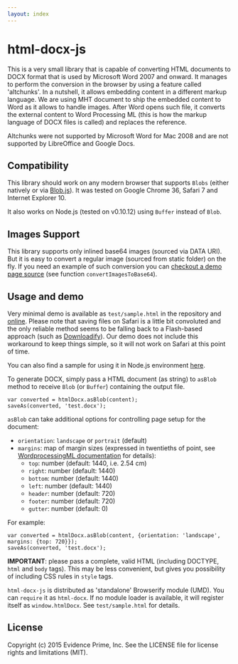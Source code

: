 ```yaml
---
layout: index
---
```


html-docx-js
============

This is a very small library that is capable of converting HTML documents to DOCX format that
is used by Microsoft Word 2007 and onward. It manages to perform the conversion in the browser by
using a feature called 'altchunks'. In a nutshell, it allows embedding content in a different markup
language. We are using MHT document to ship the embedded content to Word as it allows to handle images.
After Word opens such file, it converts the external content to Word Processing ML (this
is how the markup language of DOCX files is called) and replaces the reference.

Altchunks were not supported by Microsoft Word for Mac 2008 and are not supported by LibreOffice and
Google Docs.

Compatibility
-------------

This library should work on any modern browser that supports `Blobs` (either natively or via
[Blob.js](https://github.com/eligrey/Blob.js/)). It was tested on Google Chrome 36, Safari 7 and
Internet Explorer 10.

It also works on Node.js (tested on v0.10.12) using `Buffer` instead of `Blob`.

Images Support
-------------

This library supports only inlined base64 images (sourced via DATA URI). But it is easy to convert a
regular image (sourced from static folder) on the fly. If you need an example of such conversion you can [checkout a demo page source](https://github.com/evidenceprime/html-docx-js/blob/master/test/sample.html) (see function `convertImagesToBase64`).

Usage and demo
--------------

Very minimal demo is available as `test/sample.html` in the repository and
[online](http://evidenceprime.github.io/html-docx-js/test/sample.html). Please note that saving
files on Safari is a little bit convoluted and the only reliable method seems to be falling back
to a Flash-based approach (such as [Downloadify](https://github.com/dcneiner/Downloadify)).
Our demo does not include this workaround to keep things simple, so it will not work on Safari at
this point of time.

You can also find a sample for using it in Node.js environment
[here](https://github.com/evidenceprime/html-docx-js-node-sample).

To generate DOCX, simply pass a HTML document (as string) to `asBlob` method to receive `Blob` (or `Buffer`)
containing the output file.

    var converted = htmlDocx.asBlob(content);
    saveAs(converted, 'test.docx');

`asBlob` can take additional options for controlling page setup for the document:

* `orientation`: `landscape` or `portrait` (default)
* `margins`: map of margin sizes (expressed in twentieths of point, see
  [WordprocessingML documentation](http://officeopenxml.com/WPsectionPgMar.php) for details):
    - `top`: number (default: 1440, i.e. 2.54 cm)
    - `right`: number (default: 1440)
    - `bottom`: number (default: 1440)
    - `left`: number (default: 1440)
    - `header`: number (default: 720)
    - `footer`: number (default: 720)
    - `gutter`: number (default: 0)

For example:

    var converted = htmlDocx.asBlob(content, {orientation: 'landscape', margins: {top: 720}});
    saveAs(converted, 'test.docx');

**IMPORTANT**: please pass a complete, valid HTML (including DOCTYPE, `html` and `body` tags).
This may be less convenient, but gives you possibility of including CSS rules in `style` tags.

`html-docx-js` is distributed as 'standalone' Browserify module (UMD). You can `require` it as
`html-docx`. If no module loader is available, it will register itself as `window.htmlDocx`.
See `test/sample.html` for details.

License
-------

Copyright (c) 2015 Evidence Prime, Inc.
See the LICENSE file for license rights and limitations (MIT).
